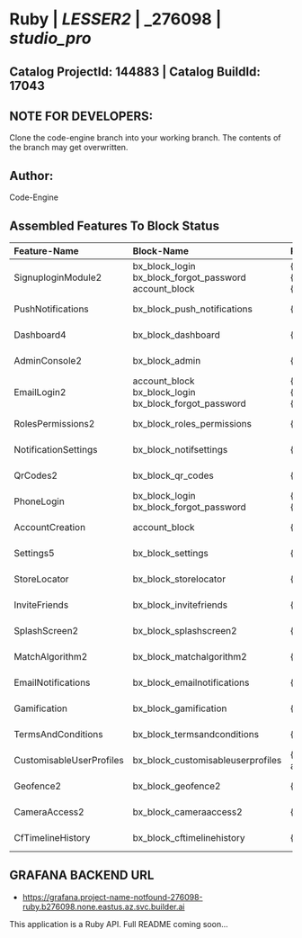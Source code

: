 # **Ruby** | _**LESSER2**_ | _**276098** | _**studio_pro**_

## **Catalog ProjectId: 144883** | **Catalog BuildId: 17043**

## NOTE FOR DEVELOPERS:
Clone the code-engine branch into your working branch. The contents of the branch may get overwritten.
## Author:
Code-Engine
## Assembled Features To Block Status

| **Feature-Name**        | **Block-Name**        | **Path**  | **Status**  |
|:-------------|:-------------|:-------------|:-------------|
| SignuploginModule2      | bx_block_login<br>bx_block_forgot_password<br>account_block<br>      | {+app/controllers/bx_block_login+}<br>{+app/controllers/bx_block_forgot_password+}<br>{+app/controllers/account_block+}<br> | {+Non-Empty+} |
| PushNotifications      | bx_block_push_notifications<br>      | {+app/controllers/bx_block_push_notifications+}<br> | {+Non-Empty+} |
| Dashboard4      | bx_block_dashboard<br>      | {+app/controllers/bx_block_dashboard+}<br> | {+Non-Empty+} |
| AdminConsole2      | bx_block_admin<br>      | {+app/controllers/bx_block_admin+}<br> | {+Non-Empty+} |
| EmailLogin2      | account_block<br>bx_block_login<br>bx_block_forgot_password<br>      | {+app/controllers/account_block+}<br>{+app/controllers/bx_block_login+}<br>{+app/controllers/bx_block_forgot_password+}<br> | {+Non-Empty+} |
| RolesPermissions2      | bx_block_roles_permissions<br>      | {+app/controllers/bx_block_roles_permissions+}<br> | {+Non-Empty+} |
| NotificationSettings      | bx_block_notifsettings<br>      | {+app/controllers/bx_block_notifsettings+}<br> | {+Non-Empty+} |
| QrCodes2      | bx_block_qr_codes<br>      | {+app/controllers/bx_block_qr_codes+}<br> | {+Non-Empty+} |
| PhoneLogin      | bx_block_login<br>bx_block_forgot_password<br>      | {+app/controllers/bx_block_login+}<br>{+app/controllers/bx_block_forgot_password+}<br> | {+Non-Empty+} |
| AccountCreation      | account_block<br>      | {+app/controllers/account_block+}<br> | {+Non-Empty+} |
| Settings5      | bx_block_settings<br>      | {+app/controllers/bx_block_settings+}<br> | {+Non-Empty+} |
| StoreLocator      | bx_block_storelocator      | {-app/controllers/bx_block_storelocator-} | {-Empty-} |
| InviteFriends      | bx_block_invitefriends      | {-app/controllers/bx_block_invitefriends-} | {-Empty-} |
| SplashScreen2      | bx_block_splashscreen2      | {-app/controllers/bx_block_splashscreen2-} | {-Empty-} |
| MatchAlgorithm2      | bx_block_matchalgorithm2      | {-app/controllers/bx_block_matchalgorithm2-} | {-Empty-} |
| EmailNotifications      | bx_block_emailnotifications      | {-app/controllers/bx_block_emailnotifications-} | {-Empty-} |
| Gamification      | bx_block_gamification      | {-app/controllers/bx_block_gamification-} | {-Empty-} |
| TermsAndConditions      | bx_block_termsandconditions      | {-app/controllers/bx_block_termsandconditions-} | {-Empty-} |
| CustomisableUserProfiles      | bx_block_customisableuserprofiles      | {-app/controllers/bx_block_customisableuserprofiles-} | {-Empty-} |
| Geofence2      | bx_block_geofence2      | {-app/controllers/bx_block_geofence2-} | {-Empty-} |
| CameraAccess2      | bx_block_cameraaccess2      | {-app/controllers/bx_block_cameraaccess2-} | {-Empty-} |
| CfTimelineHistory      | bx_block_cftimelinehistory      | {-app/controllers/bx_block_cftimelinehistory-} | {-Empty-} |

## GRAFANA BACKEND URL
 - https://grafana.project-name-notfound-276098-ruby.b276098.none.eastus.az.svc.builder.ai

This application is a Ruby API. Full README coming soon...